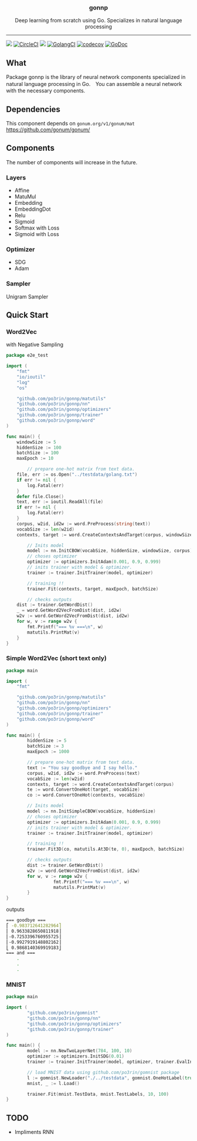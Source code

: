 <p align="center">
  <h3 align="center">gonnp</h3>
  <p align="center">Deep learning from scratch using Go. Specializes in natural language processing</p>
</p>

---
<img src="https://img.shields.io/badge/go-v1.12-blue.svg"/> [![CircleCI](https://circleci.com/gh/po3rin/gonnp.svg?style=shield&circle-token=d2ad1b26978ffeb0f6aa43b9a517ec7e5180d474)](https://circleci.com/gh/po3rin/gonnp) <a href="https://codeclimate.com/github/po3rin/gonnp/maintainability"><img src="https://api.codeclimate.com/v1/badges/a0e4c5e4c1c04fafb73a/maintainability" /></a> [![GolangCI](https://golangci.com/badges/github.com/po3rin/gonnp.svg)](https://golangci.com) [![codecov](https://codecov.io/gh/po3rin/gonnp/branch/master/graph/badge.svg)](https://codecov.io/gh/po3rin/gonnp) [![GoDoc](https://godoc.org/github.com/po3rin/gonnp?status.svg)](https://godoc.org/github.com/po3rin/gonnp)

## What

Package gonnp is the library of neural network components specialized in natural language processing in Go.　You can assemble a neural network with the necessary components.

## Dependencies

This component depends on ```gonum.org/v1/gonum/mat```
https://github.com/gonum/gonum/

## Components

The number of components will increase in the future.

### Layers

* Affine
* MatuMul
* Embedding
* EmbeddingDot
* Relu
* Sigmoid
* Softmax with Loss
* Sigmoid with Loss

### Optimizer

* SDG
* Adam

### Sampler

Unigram Sampler

## Quick Start

### Word2Vec

with Negative Sampling

```go
package e2e_test

import (
	"fmt"
	"io/ioutil"
	"log"
	"os"

	"github.com/po3rin/gonnp/matutils"
	"github.com/po3rin/gonnp/nn"
	"github.com/po3rin/gonnp/optimizers"
	"github.com/po3rin/gonnp/trainer"
	"github.com/po3rin/gonnp/word"
)

func main() {
	windowSize := 5
	hiddenSize := 100
	batchSize := 100
	maxEpoch := 10

        // prepare one-hot matrix from text data.
	file, err := os.Open("../testdata/golang.txt")
	if err != nil {
		log.Fatal(err)
	}
	defer file.Close()
	text, err := ioutil.ReadAll(file)
	if err != nil {
		log.Fatal(err)
	}
	corpus, w2id, id2w := word.PreProcess(string(text))
	vocabSize := len(w2id)
	contexts, target := word.CreateContextsAndTarget(corpus, windowSize)

        // Inits model
        model := nn.InitCBOW(vocabSize, hiddenSize, windowSize, corpus)
        // choses optimizer
        optimizer := optimizers.InitAdam(0.001, 0.9, 0.999)
        // inits trainer with model & optimizer.
        trainer := trainer.InitTrainer(model, optimizer)

        // training !!
        trainer.Fit(contexts, target, maxEpoch, batchSize)

        // checks outputs
	dist := trainer.GetWordDist()
	_ = word.GetWord2VecFromDist(dist, id2w)
	w2v := word.GetWord2VecFromDist(dist, id2w)
	for w, v := range w2v {
		fmt.Printf("=== %v ===\n", w)
		matutils.PrintMat(v)
	}
}
```

### Simple Word2Vec (short text only)

```go
package main

import (
	"fmt"

	"github.com/po3rin/gonnp/matutils"
	"github.com/po3rin/gonnp/nn"
	"github.com/po3rin/gonnp/optimizers"
	"github.com/po3rin/gonnp/trainer"
	"github.com/po3rin/gonnp/word"
)

func main() {
        hiddenSize := 5
        batchSize := 3
        maxEpoch := 1000

        // prepare one-hot matrix from text data.
        text := "You say goodbye and I say hello."
        corpus, w2id, id2w := word.PreProcess(text)
        vocabSize := len(w2id)
        contexts, target := word.CreateContextsAndTarget(corpus)
        te := word.ConvertOneHot(target, vocabSize)
        co := word.ConvertOneHot(contexts, vocabSize)

        // Inits model
        model := nn.InitSimpleCBOW(vocabSize, hiddenSize)
        // choses optimizer
        optimizer := optimizers.InitAdam(0.001, 0.9, 0.999)
        // inits trainer with model & optimizer.
        trainer := trainer.InitTrainer(model, optimizer)

        // training !!
        trainer.Fit3D(co, matutils.At3D(te, 0), maxEpoch, batchSize)

        // checks outputs
        dist := trainer.GetWordDist()
        w2v := word.GetWord2VecFromDist(dist, id2w)
        for w, v := range w2v {
                  fmt.Printf("=== %v ===\n", w)
                  matutils.PrintMat(v)
        }
}
```

outputs

```bash
=== goodbye ===
⎡ -0.983712641282964⎤
⎢ 0.9633828650811918⎥
⎢-0.7253396760955725⎥
⎢-0.9927919148802162⎥
⎣ 0.9868140369919183⎦
=== and ===
    .
    .
    .
```

### MNIST

```go
package main

import (
        "github.com/po3rin/gomnist"
        "github.com/po3rin/gonnp/nn"
        "github.com/po3rin/gonnp/optimizers"
        "github.com/po3rin/gonnp/trainer"
)

func main() {
        model := nn.NewTwoLayerNet(784, 100, 10)
        optimizer := optimizers.InitSDG(0.01)
        trainer := trainer.InitTrainer(model, optimizer, trainer.EvalInterval(20))

        // load MNIST data using github.com/po3rin/gomnist package
        l := gomnist.NewLoader("./../testdata", gomnist.OneHotLabel(true), gomnist.Normalization(true))
        mnist, _ := l.Load()

        trainer.Fit(mnist.TestData, mnist.TestLabels, 10, 100)
}
```

## TODO

* Impliments RNN
